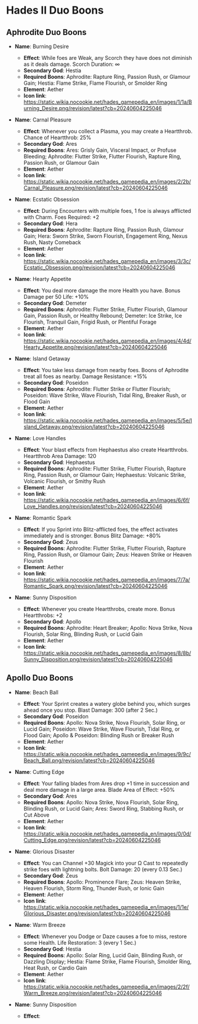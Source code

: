 # Hades II Duo Boons

## Aphrodite Duo Boons

- **Name**: Burning Desire
  - **Effect**: While foes are Weak, any Scorch they have does not diminish as it deals damage. Scorch Duration: ∞
  - **Secondary God**: Hestia
  - **Required Boons**: Aphrodite: Rapture Ring, Passion Rush, or Glamour Gain; Hestia: Flame Strike, Flame Flourish, or Smolder Ring
  - **Element**: Aether
  - **Icon link**: https://static.wikia.nocookie.net/hades_gamepedia_en/images/1/1a/Burning_Desire.png/revision/latest?cb=20240604225046

- **Name**: Carnal Pleasure
  - **Effect**: Whenever you collect a Plasma, you may create a Heartthrob. Chance of Heartthrob: 25%
  - **Secondary God**: Ares
  - **Required Boons**: Ares: Grisly Gain, Visceral Impact, or Profuse Bleeding; Aphrodite: Flutter Strike, Flutter Flourish, Rapture Ring, Passion Rush, or Glamour Gain
  - **Element**: Aether
  - **Icon link**: https://static.wikia.nocookie.net/hades_gamepedia_en/images/2/2b/Carnal_Pleasure.png/revision/latest?cb=20240604225046

- **Name**: Ecstatic Obsession
  - **Effect**: During Encounters with multiple foes, 1 foe is always afflicted with Charm. Foes Required: +2
  - **Secondary God**: Hera
  - **Required Boons**: Aphrodite: Rapture Ring, Passion Rush, Glamour Gain; Hera: Sworn Strike, Sworn Flourish, Engagement Ring, Nexus Rush, Nasty Comeback
  - **Element**: Aether
  - **Icon link**: https://static.wikia.nocookie.net/hades_gamepedia_en/images/3/3c/Ecstatic_Obsession.png/revision/latest?cb=20240604225046

- **Name**: Hearty Appetite
  - **Effect**: You deal more damage the more Health you have. Bonus Damage per 50 Life: +10%
  - **Secondary God**: Demeter
  - **Required Boons**: Aphrodite: Flutter Strike, Flutter Flourish, Glamour Gain, Passion Rush, or Healthy Rebound; Demeter: Ice Strike, Ice Flourish, Tranquil Gain, Frigid Rush, or Plentiful Forage
  - **Element**: Aether
  - **Icon link**: https://static.wikia.nocookie.net/hades_gamepedia_en/images/4/4d/Hearty_Appetite.png/revision/latest?cb=20240604225046

- **Name**: Island Getaway
  - **Effect**: You take less damage from nearby foes. Boons of Aphrodite treat all foes as nearby. Damage Resistance: +15%
  - **Secondary God**: Poseidon
  - **Required Boons**: Aphrodite: Flutter Strike or Flutter Flourish; Poseidon: Wave Strike, Wave Flourish, Tidal Ring, Breaker Rush, or Flood Gain
  - **Element**: Aether
  - **Icon link**: https://static.wikia.nocookie.net/hades_gamepedia_en/images/5/5e/Island_Getaway.png/revision/latest?cb=20240604225046

- **Name**: Love Handles
  - **Effect**: Your blast effects from Hephaestus also create Heartthrobs. Heartthrob Area Damage: 120
  - **Secondary God**: Hephaestus
  - **Required Boons**: Aphrodite: Flutter Strike, Flutter Flourish, Rapture Ring, Passion Rush, or Glamour Gain; Hephaestus: Volcanic Strike, Volcanic Flourish, or Smithy Rush
  - **Element**: Aether
  - **Icon link**: https://static.wikia.nocookie.net/hades_gamepedia_en/images/6/6f/Love_Handles.png/revision/latest?cb=20240604225046

- **Name**: Romantic Spark
  - **Effect**: If you Sprint into Blitz-afflicted foes, the effect activates immediately and is stronger. Bonus Blitz Damage: +80%
  - **Secondary God**: Zeus
  - **Required Boons**: Aphrodite: Flutter Strike, Flutter Flourish, Rapture Ring, Passion Rush, or Glamour Gain; Zeus: Heaven Strike or Heaven Flourish
  - **Element**: Aether
  - **Icon link**: https://static.wikia.nocookie.net/hades_gamepedia_en/images/7/7a/Romantic_Spark.png/revision/latest?cb=20240604225046

- **Name**: Sunny Disposition
  - **Effect**: Whenever you create Heartthrobs, create more. Bonus Heartthrobs: +2
  - **Secondary God**: Apollo
  - **Required Boons**: Aphrodite: Heart Breaker; Apollo: Nova Strike, Nova Flourish, Solar Ring, Blinding Rush, or Lucid Gain
  - **Element**: Aether
  - **Icon link**: https://static.wikia.nocookie.net/hades_gamepedia_en/images/8/8b/Sunny_Disposition.png/revision/latest?cb=20240604225046

## Apollo Duo Boons

- **Name**: Beach Ball
  - **Effect**: Your Sprint creates a watery globe behind you, which surges ahead once you stop. Blast Damage: 300 (after 2 Sec.)
  - **Secondary God**: Poseidon
  - **Required Boons**: Apollo: Nova Strike, Nova Flourish, Solar Ring, or Lucid Gain; Poseidon: Wave Strike, Wave Flourish, Tidal Ring, or Flood Gain; Apollo & Poseidon: Blinding Rush or Breaker Rush
  - **Element**: Aether
  - **Icon link**: https://static.wikia.nocookie.net/hades_gamepedia_en/images/9/9c/Beach_Ball.png/revision/latest?cb=20240604225046

- **Name**: Cutting Edge
  - **Effect**: Your falling blades from Ares drop +1 time in succession and deal more damage in a large area. Blade Area of Effect: +50%
  - **Secondary God**: Ares
  - **Required Boons**: Apollo: Nova Strike, Nova Flourish, Solar Ring, Blinding Rush, or Lucid Gain; Ares: Sword Ring, Stabbing Rush, or Cut Above
  - **Element**: Aether
  - **Icon link**: https://static.wikia.nocookie.net/hades_gamepedia_en/images/0/0d/Cutting_Edge.png/revision/latest?cb=20240604225046

- **Name**: Glorious Disaster
  - **Effect**: You can Channel +30 Magick into your Ω Cast to repeatedly strike foes with lightning bolts. Bolt Damage: 20 (every 0.13 Sec.)
  - **Secondary God**: Zeus
  - **Required Boons**: Apollo: Prominence Flare; Zeus: Heaven Strike, Heaven Flourish, Storm Ring, Thunder Rush, or Ionic Gain
  - **Element**: Aether
  - **Icon link**: https://static.wikia.nocookie.net/hades_gamepedia_en/images/1/1e/Glorious_Disaster.png/revision/latest?cb=20240604225046

- **Name**: Warm Breeze
  - **Effect**: Whenever you Dodge or Daze causes a foe to miss, restore some Health. Life Restoration: 3 (every 1 Sec.)
  - **Secondary God**: Hestia
  - **Required Boons**: Apollo: Solar Ring, Lucid Gain, Blinding Rush, or Dazzling Display; Hestia: Flame Strike, Flame Flourish, Smolder Ring, Heat Rush, or Cardio Gain
  - **Element**: Aether
  - **Icon link**: https://static.wikia.nocookie.net/hades_gamepedia_en/images/2/2f/Warm_Breeze.png/revision/latest?cb=20240604225046

- **Name**: Sunny Disposition
  - **Effect**: